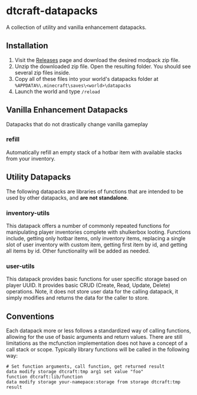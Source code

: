 # dtcraft-datapacks

A collection of utility and vanilla enhancement datapacks.

## Installation

1. Visit the [Releases](https://github.com/dthigpen/dtcraft-datapacks/releases) page and download the desired modpack zip file.
2. Unzip the downloaded zip file. Open the resulting folder. You should see several zip files inside.
3. Copy all of these files into your world's datapacks folder at `%APPDATA%\.minecraft\saves\<world>\datapacks`
4. Launch the world and type `/reload`

## Vanilla Enhancement Datapacks
Datapacks that do not drastically change vanilla gameplay

### refill
Automatically refill an empty stack of a hotbar item with available stacks from your inventory.

## Utility Datapacks
The following datapacks are libraries of functions that are intended to be used by other datapacks, and **are not standalone**.

### inventory-utils

This datapack offers a number of commonly repeated functions for manipulating player inventories complete with shulkerbox looting. Functions include, getting only hotbar items, only inventory items, replacing a single slot of user inventory with custom item, getting first item by id, and getting all items by id. Other functionality will be added as needed.

### user-utils

This datapack provides basic functions for user specific storage based on player UUID. It provides basic CRUD (Create, Read, Update, Delete) operations. Note, it does not store user data for the calling datapack, it simply modifies and returns the data for the caller to store.


## Conventions
Each datapack more or less follows a standardized way of calling functions, allowing for the use of basic arguments and return values. There are still limitations as the mcfunction implementation does not have a concept of a call stack or scope. Typically library functions will be called in the following way:
```
# Set function arguments, call function, get returned result
data modify storage dtcraft:tmp arg1 set value "foo"
function dtcraft:lib/function
data modify storage your-namepace:storage from storage dtcraft:tmp result
```

